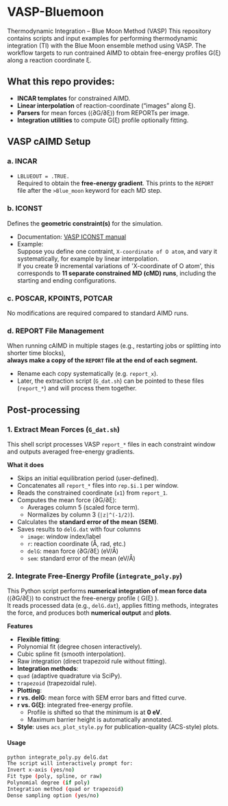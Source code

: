 # VASP-Bluemoon
Thermodynamic Integration – Blue Moon Method (VASP)
This repository contains scripts and input examples for performing thermodynamic integration (TI) with the Blue Moon ensemble method using VASP. 
The workflow targets to run contrained AIMD to obtain free-energy profiles G(ξ) along a reaction coordinate ξ.

## What this repo provides: 
- **INCAR templates** for constrained AIMD.
- **Linear interpolation** of reaction-coordinate (“images” along ξ).
- **Parsers** for mean forces (⟨∂G/∂ξ⟩) from REPORTs per image.
- **Integration utilities** to compute G(ξ) profile optionally fitting.

## VASP cAIMD Setup
### a. INCAR
- `LBLUEOUT = .TRUE.`  
  Required to obtain the **free-energy gradient**. This prints to the `REPORT` file after the `>Blue_moon` keyword for each MD step.  

### b. ICONST
Defines the **geometric constraint(s)** for the simulation.  
- Documentation: [VASP ICONST manual](https://cms.mpi.univie.ac.at/vasp/vasp/ICONST.html)  
- Example:  
  Suppose you define one contraint, `X-coordinate of O atom`, and vary it systematically, for example by linear interpolation.  
  If you create 9 incremental variations of 'X-coordinate of O atom', this corresponds to **11 separate constrained MD (cMD) runs**, including the starting and ending configurations.

### c. POSCAR, KPOINTS, POTCAR
No modifications are required compared to standard AIMD runs.  

### d. REPORT File Management

When running cAIMD in multiple stages (e.g., restarting jobs or splitting into shorter time blocks),  
**always make a copy of the `REPORT` file at the end of each segment.**  
- Rename each copy systematically (e.g. `report_x`).  
- Later, the extraction script (`G_dat.sh`) can be pointed to these files (`report_*`) and will process them together.  

## Post-processing
### 1. Extract Mean Forces (`G_dat.sh`)
This shell script processes VASP `report_*` files in each constraint window and outputs averaged free-energy gradients.

**What it does**
- Skips an initial equilibration period (user-defined).
- Concatenates all `report_*` files into `rep.$i.1` per window.
- Reads the constrained coordinate (`x1`) from `report_1`.
- Computes the mean force ⟨∂G/∂ξ⟩:
  - Averages column 5 (scaled force term).
  - Normalizes by column 3 (`|z|^(-1/2)`).
- Calculates the **standard error of the mean (SEM)**.
- Saves results to `delG.dat` with four columns
  - `image`: window index/label  
  - `r`: reaction coordinate (Å, rad, etc.)  
  - `delG`: mean force ⟨∂G/∂ξ⟩ (eV/Å)  
  - `sem`: standard error of the mean (eV/Å)  

### 2. Integrate Free-Energy Profile (`integrate_poly.py`)

This Python script performs **numerical integration of mean force data** (⟨∂G/∂ξ⟩) to construct the free-energy profile \( G(ξ) \).  
It reads processed data (e.g., `delG.dat`), applies fitting methods, integrates the force, and produces both **numerical output** and **plots**.

**Features**
- **Flexible fitting**:
- Polynomial fit (degree chosen interactively).
- Cubic spline fit (smooth interpolation).
- Raw integration (direct trapezoid rule without fitting).
- **Integration methods**:
- `quad` (adaptive quadrature via SciPy).
- `trapezoid` (trapezoidal rule).
- **Plotting**:
- **r vs. delG**: mean force with SEM error bars and fitted curve.
- **r vs. G(ξ)**: integrated free-energy profile.
  - Profile is shifted so that the minimum is at **0 eV**.
  - Maximum barrier height is automatically annotated.
- **Style**: uses `acs_plot_style.py` for publication-quality (ACS-style) plots.

#### Usage
```bash
python integrate_poly.py delG.dat
The script will interactively prompt for:
Invert x-axis (yes/no)
Fit type (poly, spline, or raw)
Polynomial degree (if poly)
Integration method (quad or trapezoid)
Dense sampling option (yes/no)

